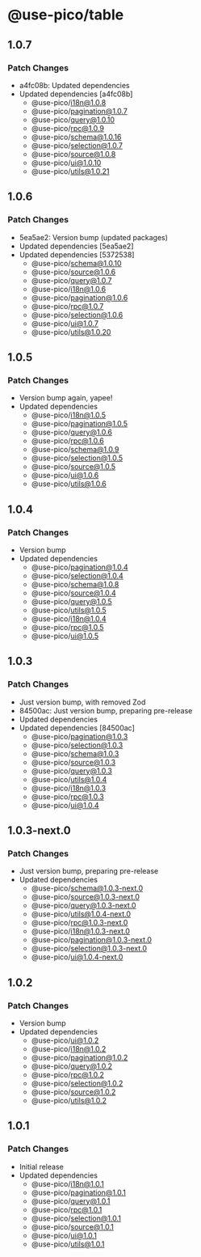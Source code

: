 # @use-pico/table

## 1.0.7

### Patch Changes

- a4fc08b: Updated dependencies
- Updated dependencies [a4fc08b]
    - @use-pico/i18n@1.0.8
    - @use-pico/pagination@1.0.7
    - @use-pico/query@1.0.10
    - @use-pico/rpc@1.0.9
    - @use-pico/schema@1.0.16
    - @use-pico/selection@1.0.7
    - @use-pico/source@1.0.8
    - @use-pico/ui@1.0.10
    - @use-pico/utils@1.0.21

## 1.0.6

### Patch Changes

- 5ea5ae2: Version bump (updated packages)
- Updated dependencies [5ea5ae2]
- Updated dependencies [5372538]
    - @use-pico/schema@1.0.10
    - @use-pico/source@1.0.6
    - @use-pico/query@1.0.7
    - @use-pico/i18n@1.0.6
    - @use-pico/pagination@1.0.6
    - @use-pico/rpc@1.0.7
    - @use-pico/selection@1.0.6
    - @use-pico/ui@1.0.7
    - @use-pico/utils@1.0.20

## 1.0.5

### Patch Changes

- Version bump again, yapee!
- Updated dependencies
    - @use-pico/i18n@1.0.5
    - @use-pico/pagination@1.0.5
    - @use-pico/query@1.0.6
    - @use-pico/rpc@1.0.6
    - @use-pico/schema@1.0.9
    - @use-pico/selection@1.0.5
    - @use-pico/source@1.0.5
    - @use-pico/ui@1.0.6
    - @use-pico/utils@1.0.6

## 1.0.4

### Patch Changes

- Version bump
- Updated dependencies
    - @use-pico/pagination@1.0.4
    - @use-pico/selection@1.0.4
    - @use-pico/schema@1.0.8
    - @use-pico/source@1.0.4
    - @use-pico/query@1.0.5
    - @use-pico/utils@1.0.5
    - @use-pico/i18n@1.0.4
    - @use-pico/rpc@1.0.5
    - @use-pico/ui@1.0.5

## 1.0.3

### Patch Changes

- Just version bump, with removed Zod
- 84500ac: Just version bump, preparing pre-release
- Updated dependencies
- Updated dependencies [84500ac]
    - @use-pico/pagination@1.0.3
    - @use-pico/selection@1.0.3
    - @use-pico/schema@1.0.3
    - @use-pico/source@1.0.3
    - @use-pico/query@1.0.3
    - @use-pico/utils@1.0.4
    - @use-pico/i18n@1.0.3
    - @use-pico/rpc@1.0.3
    - @use-pico/ui@1.0.4

## 1.0.3-next.0

### Patch Changes

- Just version bump, preparing pre-release
- Updated dependencies
    - @use-pico/schema@1.0.3-next.0
    - @use-pico/source@1.0.3-next.0
    - @use-pico/query@1.0.3-next.0
    - @use-pico/utils@1.0.4-next.0
    - @use-pico/rpc@1.0.3-next.0
    - @use-pico/i18n@1.0.3-next.0
    - @use-pico/pagination@1.0.3-next.0
    - @use-pico/selection@1.0.3-next.0
    - @use-pico/ui@1.0.4-next.0

## 1.0.2

### Patch Changes

- Version bump
- Updated dependencies
    - @use-pico/ui@1.0.2
    - @use-pico/i18n@1.0.2
    - @use-pico/pagination@1.0.2
    - @use-pico/query@1.0.2
    - @use-pico/rpc@1.0.2
    - @use-pico/selection@1.0.2
    - @use-pico/source@1.0.2
    - @use-pico/utils@1.0.2

## 1.0.1

### Patch Changes

- Initial release
- Updated dependencies
    - @use-pico/i18n@1.0.1
    - @use-pico/pagination@1.0.1
    - @use-pico/query@1.0.1
    - @use-pico/rpc@1.0.1
    - @use-pico/selection@1.0.1
    - @use-pico/source@1.0.1
    - @use-pico/ui@1.0.1
    - @use-pico/utils@1.0.1
